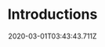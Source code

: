 ---
templateKey: blog-post
featuredpost: false
date: 2020-03-01T03:43:43.711Z
featuredimage: /img/quest_bg1.png
imgBg: quest_bg1
title: Introductions
description: It would be a nice gesture to introduce yourself around town. Some people might be anxious to meet the new farmer.
reward: 100 Friendship points (2/5 of a heart) with every known NPC
tags:
  - Starter
  - quest
  - meet 28 people
---